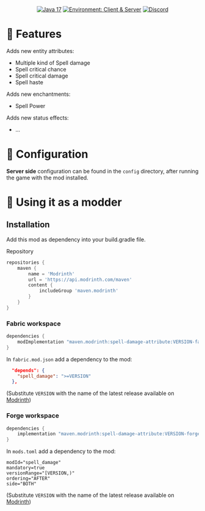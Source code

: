 <div align="center">

<a href="">![Java 17](https://img.shields.io/badge/Java%2017-ee9258?logo=coffeescript&logoColor=ffffff&labelColor=606060&style=flat-square)</a>
<a href="">![Environment: Client & Server](https://img.shields.io/badge/environment-Client%20&%20Server-1976d2?style=flat-square)</a>
<a href="">[![Discord](https://img.shields.io/discord/973561601519149057.svg?label=&logo=discord&logoColor=ffffff&color=7389D8&labelColor=6A7EC2&style=flat-square)](https://discord.gg/KN9b3pjFTM)</a>

</div>

# 🔮️ Features

Adds new entity attributes:
- Multiple kind of Spell damage
- Spell critical chance
- Spell critical damage
- Spell haste

Adds new enchantments:
- Spell Power

Adds new status effects:
- ...

# 🔧 Configuration

**Server side** configuration can be found in the `config` directory, after running the game with the mod installed.

# 🔨 Using it as a modder

## Installation

Add this mod as dependency into your build.gradle file.

Repository
```groovy
repositories {
    maven {
        name = 'Modrinth'
        url = 'https://api.modrinth.com/maven'
        content {
            includeGroup 'maven.modrinth'
        }
    }
}
```

### Fabric workspace
```groovy
dependencies {
    modImplementation "maven.modrinth:spell-damage-attribute:VERSION-fabric"
}
```
In `fabric.mod.json` add a dependency to the mod:
```json
  "depends": {
    "spell_damage": ">=VERSION"
  },
```

(Substitute `VERSION` with the name of the latest release available on [Modrinth](https://modrinth.com/mod/spell-damage-attribute/versions))

### Forge workspace
```groovy
dependencies {
    implementation "maven.modrinth:spell-damage-attribute:VERSION-forge"
}
```
In `mods.toml` add a dependency to the mod:
```
modId="spell_damage"
mandatory=true
versionRange="[VERSION,)"
ordering="AFTER"
side="BOTH"
```

(Substitute `VERSION` with the name of the latest release available on [Modrinth](https://modrinth.com/mod/spell-damage-attribute/versions))
